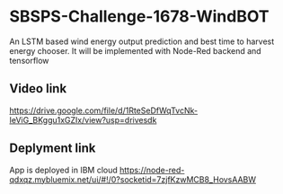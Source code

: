 # SBSPS-Challenge-1678-WindBOT

An LSTM based wind energy output prediction and best time to harvest energy chooser.
It will be implemented with Node-Red backend and tensorflow

## Video link
https://drive.google.com/file/d/1RteSeDfWqTvcNk-IeViG_BKggu1xGZIx/view?usp=drivesdk

## Deplyment link
App is deployed in IBM cloud
https://node-red-qdxqz.mybluemix.net/ui/#!/0?socketid=7zjfKzwMCB8_HovsAABW
